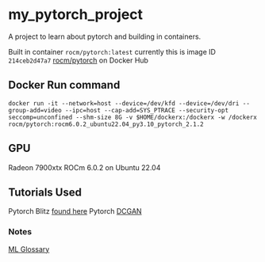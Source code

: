 # my_pytorch_project

A project to learn about pytorch and building in containers.

Built in container `rocm/pytorch:latest` currently this is image ID `214ceb2d47a7`
[rocm/pytorch](https://hub.docker.com/r/rocm/pytorch/#!) on Docker Hub

## Docker Run command

`docker run -it --network=host --device=/dev/kfd --device=/dev/dri --group-add=video --ipc=host --cap-add=SYS_PTRACE --security-opt seccomp=unconfined --shm-size 8G -v $HOME/dockerx:/dockerx -w /dockerx rocm/pytorch:rocm6.0.2_ubuntu22.04_py3.10_pytorch_2.1.2 `

## GPU

Radeon 7900xtx ROCm 6.0.2 on Ubuntu 22.04

## Tutorials Used

Pytorch Blitz [found here](https://pytorch.org/tutorials/beginner/deep_learning_60min_blitz.html)
Pytorch [DCGAN](https://pytorch.org/tutorials/beginner/dcgan_faces_tutorial.html)

### Notes

[ML Glossary](https://developers.google.com/machine-learning/glossary/)

